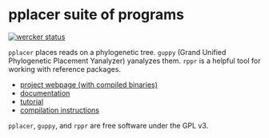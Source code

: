 # pplacer suite of programs

[![wercker status](https://app.wercker.com/status/b3fe580ff3a62d0a69c6da264c03ba81/s/master "wercker status")](https://app.wercker.com/project/bykey/b3fe580ff3a62d0a69c6da264c03ba81)

`pplacer` places reads on a phylogenetic tree.
`guppy` (Grand Unified Phylogenetic Placement Yanalyzer) yanalyzes them.
`rppr` is a helpful tool for working with reference packages.

* [project webpage (with compiled binaries)](http://matsen.fhcrc.org/pplacer/)
* [documentation](http://matsen.github.com/pplacer/)
* [tutorial](http://fhcrc.github.com/microbiome-demo/)
* [compilation instructions](http://matsen.github.com/pplacer/compiling.html)

`pplacer`, `guppy`, and `rppr` are free software under the GPL v3.

